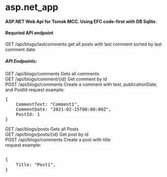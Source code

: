 # asp.net_app
#### ASP.NET Web Api for Tomsk MCC. Using EFC code-first with DB Sqlite.
#### Requried API endpoint
GET /api/blogs/lastcomments get all posts with last comment sorted by last comment date 
##### API Endpoints:
GET /api/blogs/comments Gets all comments\
GET /api/blogs/comment/{id} Get comment by id\
POST /api/blogs/comments Create a comment with text, publicationDate, and PostId
request example: 
<pre>
{
    CommentText: "Comment1",
    CommentDate: "2021-02-15T00:00:00Z",
    PostId: 1
}
</pre>
GET /api/blogs/posts Gets all Posts\
GET /api/blogs/posts/{id} Get post by id\
POST /api/blogs/comments Create a post with title\
request example:
<pre> 
{  
    Title: "Post1",
}
</pre>
